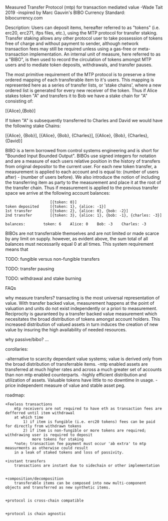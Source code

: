 Measured Transfer Protocol (mtp) for transaction mediated value
-Wade Tait 2019
-inspired by Marc Gauvin's BIBO Currency Standard: bibocurrency.com

Description:
Users can deposit items, hereafter referred to as "tokens" (i.e. erc20, erc271, ifps files, etc.), using the MTP protocol for transfer staking. Transfer staking allows any other protocol user to take possession of tokens free of charge and without payment to sender,
although network transaction fees may still be required unless using a gas-free or meta-transaction implementation. An internal unit of measure, here referred to as a "BIBO", is then used to record the circulation of tokens amongst MTP users and to mediate token deposits, withdrawals, and transfer pauses.

The most primitive requirement of the MTP protocol is to preserve a time ordered mapping of each transferable item to it's users. This mapping is represented here as a series of transfer lists, or 'stake chains', where a new ordered list is generated for every new receiver of the token. Thus if Alice stakes token "A" and transfers it to Bob we have a stake chain for "A" consisting of:

[{Alice},{Bob}]

If token "A" is subsequently transferred to Charles and David we would have the following stake Chains:

[{Alice}, {Bob}],
[{Alice}, {Bob}, {Charles}],
[{Alice}, {Bob}, {Charles}, {David}]


BIBO is a term borrowed from control systems engineering and is short for "Bounded Input Bounded Output". BIBOs use signed integers for notation and are a measure of each users relative position in the history of transfers from original depositor to the current user. For each new token transfer, a measurement is applied to each account and is equal to:  (number of users after) - (number of users before). We also introduce the notion of including the transferring item as party to the measurement and place it at the root of the transfer chain. 
Thus if measurement is applied to the previous transfer space we arrive at the following account balances:


                        [{token: 0}]
    token deposited     [{token: 1}, {alice: -1}]
    1st transfer        [{token: 2}, {alice: 0}, {bob: -2}]
    2nd transfer        [{token: 3}, {alice: 1}, {bob: -1}, {charles: -3}]

    balances:        token: 6    Alice: 0    Bob: -3    Charles: -3


BIBOs are not transferrable themselves and are not limited or made scarce by any limit on supply. however, as evident above, the sum total of all balances must necessarily equal 0 at all times. This system requirement means that 

TODO: fungible versus non-fungible transfers

TODO: transfer pausing

TODO: withdrawal and stake burning


FAQs

why measure transfers? 
transacting is the most universal representation of value. With transfer backed value, measurement happens at the point 
of valuation and units do not exist independently or a priori to measurement. Reciprocity is gauranteed by a transfer backed value measurement which necesitates the broad distribution of tokens amongst account holders. This increased distribution of valued assets in turn induces the creation of new value by insuring the high availability of needed resources.

why passive/bibo?
...




corollaries:

-alternative to scarcity dependant value systems; value is derived only from the broad distribution of transferrable items.
-mtp enabled assets are transferred at much higher rates and across a much greater set of accounts
than non mtp enabled counterparts.
-highly efficient distribution and utilization of assets. Valuable tokens have little to no downtime in usage.
-price independent measure of value and stable asset peg.




roadmap:

    +Feeless transactions 
        mtp receivers are not required to have eth as transaction fees are defferred until item withdrawal
        at which time 
            1) if item is fungible (i.e. erc20 tokens) fees can be paid for directly from withdrawn tokens
            2) if item is non-fungible or more tokens are required; withdrawing user is required to deposit
                more tokens for staking
        *note; transaction fee payment must occur 'ab extra' to mtp measurments as otherwise could result 
        in a leak of staked tokens and loss of passivity.

    +instant transfers
        transactions are instant due to sidechain or other implementation


    +composition/decomposition
        transferable items can be composed into new multi-component objects and transferred as new synthetic items.


    +protocol is cross-chain compatible


    +protocol is chain agnostic